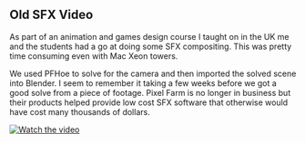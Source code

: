 ## Old SFX Video 

As part of an animation and games design course I taught on in the UK me and the students had a go at doing some SFX compositing. This was pretty time consuming even with Mac Xeon towers.

We used PFHoe to solve for the camera and then imported the solved scene into Blender. I seem to remember it taking a few weeks before we got a good solve from a piece of footage. Pixel Farm is no longer in business but their products helped provide low cost SFX software that otherwise would have cost many thousands of dollars.

[![Watch the video](https://img.youtube.com/vi/9ifpDNeWER0/sddefault.jpg)](https://www.youtube.com/watch?v=9ifpDNeWER0)

